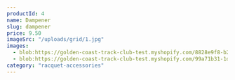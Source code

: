 ```yaml
---
productId: 4
name: Dampener
slug: dampener
price: 9.50
imageSrc: "/uploads/grid/1.jpg"
images:
  - blob:https://golden-coast-track-club-test.myshopify.com/8828e9f8-b2ba-4a5c-b872-90e13efe83c5
  - blob:https://golden-coast-track-club-test.myshopify.com/99a71b31-1de5-4dc2-9d52-8270422fba95
category: "racquet-accessories"
---
```

